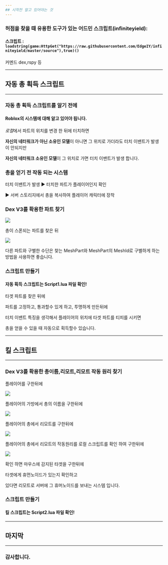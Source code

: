 ```yaml
---
## 시작전 알고 있어야는 것
---
```


### 허점을 찾을 때 유용한 도구가 있는 어드민 스크립트(infiniteyield):

#### 스크립트 : `loadstring(game:HttpGet("https://raw.githubusercontent.com/EdgeIY/infiniteyield/master/source"),true)()`
커멘드 dex,rspy 등




---
## 자동 총 획득 스크립트
---


### 자동 총 획득 스크립트를 알기 전에


#### Roblox의 시스템에 대해 알고 있어야 됩니다.

*로컬*에서 파트의 위치를 변경 한 뒤에 터치하면

**자신의 네터워크가 아닌 소유인 모델**이 아니면 그 위치로 가더라도 터치 이밴트가 발생이 안되지만

**자신의 네터워크 소유인 모델**이 그 위치로 가면 터치 이밴트가 발생 합니다.



### 총을 얻기 전 작동 되는 시스템


터치 이밴트가 발생 ▶️ 터치한 파트가 플레이어인지 확인

▶️ 서버 스토리지에서 총을 복사하여 플레이어 캐릭터에 장착


### Dex V3를 확용한 파트 찾기


![](https://user-images.githubusercontent.com/100512656/164963351-03ca0cef-df42-4009-993f-6ac593570892.png)

총이 스폰되는 파트를 찾은 뒤


![](https://user-images.githubusercontent.com/100512656/164964529-6ff9474b-39ab-4815-9aba-8478b55482b9.png)

다른 파트와 구별한 수단은 찾는
MeshPart와 MeshPart의 MeshId로 구별하게 하는 방법을 사용하면 좋습니다.


### 스크립트 만들기


#### 자동 획득 스크립트는 Script1.lua 파일 확인!



타겟 파트를 찾은 뒤에

파트를 고정하고, 통과할수 있게 하고, 투명하게 만든뒤에

터치 이밴트 특징을 생각해서 플레이어의 위치에 타겟 파트를 티피를 시키면

총을 얻을 수 있을 때 자동으로 획득할수 있습니다.



---
## 킬 스크립트
---


### Dex V3를 확용한 총이름,리모트,리모트 작동 원리 찾기


플레이어를 구한뒤에

![](https://user-images.githubusercontent.com/100512656/164965314-427cc025-fe61-48f3-af2b-d763529f894b.png)

플레이어의 가방에서 총의 이름을 구한뒤에


![](https://user-images.githubusercontent.com/100512656/164965375-0b3cf1cd-78fc-4464-82f7-5166eef050cf.png)

플레이어의 총에서 리모트를 구한뒤에


![](https://user-images.githubusercontent.com/100512656/164965423-3377ad7e-75d3-4012-b857-f7faebc449ae.png)

플레이어의 총에서 리모트의 작동원리를 로컬 스크립트를 확인 하여 구한뒤에


![](https://user-images.githubusercontent.com/100512656/164965439-50eeaea6-3536-487f-b9c5-c04e8781dd76.png)

확인 하면 마우스에 감지된 타겟을 구한뒤에

타겟에게 휴먼노이드가 있는지 확인하고

있다면 리모트로 서버에 그 휴머노이드를 보내는 시스템 입니다.


### 스크립트 만들기


#### 킬 스크립트는 Script2.lua 파일 확인!


---
## 마지막
---


### 감사합니다.


